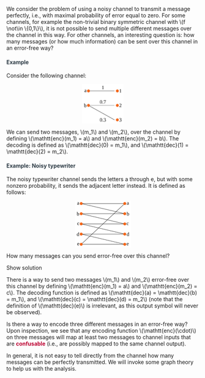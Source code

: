 <p>We consider the problem of using a noisy channel to transmit a message perfectly, i.e., with maximal probability of error equal to zero. For some channels, for example the non-trivial binary symmetric channel with \(f \not\in \{0,1\}\), it is not possible to send multiple different messages over the channel in this way. For other channels, an interesting question is: how many messages (or how much information) can be sent over this channel in an error-free way?</p>
<div class="content-box pad-box-mini border border-trbl border-round">
<h4 style="color: #2d3b45;"><strong>Example</strong></h4>
Consider the following channel:
<p><img style="display: block; margin-left: auto; margin-right: auto;" src="/docs/public/img/329556?verifier=pnJGksY1cd9XK6OJXCyflRA94mXUqejMlG7N4Rld" alt="A channel with two inputs and three outputs" width="108" height="102" data-api-endpoint="https://canvas.uva.nl/api/v1/courses/2205/files/329556" data-api-returntype="File"></p>
We can send two messages, \(m_1\) and \(m_2\), over the channel by defining \(\mathtt{enc}(m_1) = a\) and \(\mathtt{enc}(m_2) = b\). The decoding is defined as \(\mathtt{dec}(0) = m_1\), and \(\mathtt{dec}(1) = \mathtt{dec}(2) = m_2\).</div>
<div class="content-box pad-box-mini border border-trbl border-round">
<h4 style="color: #2d3b45;" id="noisy"><strong>Example: Noisy typewriter</strong></h4>
The noisy typewriter channel sends the letters a through e, but with some nonzero probability, it sends the adjacent letter instead. It is defined as follows:
<p><img style="display: block; margin-left: auto; margin-right: auto;" src="/docs/public/img/329557?verifier=83Uy1bWyGDxlxBEsIi2th3qScfowUEbu7STtFyIv" alt="The noisy typewriter" width="147" height="121" data-api-endpoint="https://canvas.uva.nl/api/v1/courses/2205/files/329557" data-api-returntype="File"></p>
How many messages can you send error-free over this channel?
<p><span class="element_toggler" role="button" aria-controls="group2" aria-label="Toggler" aria-expanded="false"><span class="Button">Show solution</span></span></p>
<div id="group2" style="">
<div class="content-box">
<p>There is a way to send two messages \(m_1\) and \(m_2\) error-free over this channel by defining \(\mathtt{enc}(m_1) = a\) and \(\mathtt{enc}(m_2) = c\). The decoding function is defined as \(\mathtt{dec}(a) = \mathtt{dec}(b) = m_1\), and \(\mathtt{dec}(c) = \mathtt{dec}(d) = m_2\) (note that the definition of \(\mathtt{dec}(e)\) is irrelevant, as this output symbol will never be observed).</p>
<p>Is there a way to encode three different messages in an error-free way? Upon inspection, we see that any encoding function \(\mathtt{enc}(\cdot)\) on three messages will map at least two messages to channel inputs that are <span style="color: #bc0031;"><strong>confusable</strong></span> (i.e., are possibly mapped to the same channel output).</p>
</div>
</div>
</div>
<p>In general, it is not easy to tell directly from the channel how many messages can be perfectly transmitted. We will invoke some graph theory to help us with the analysis.</p>